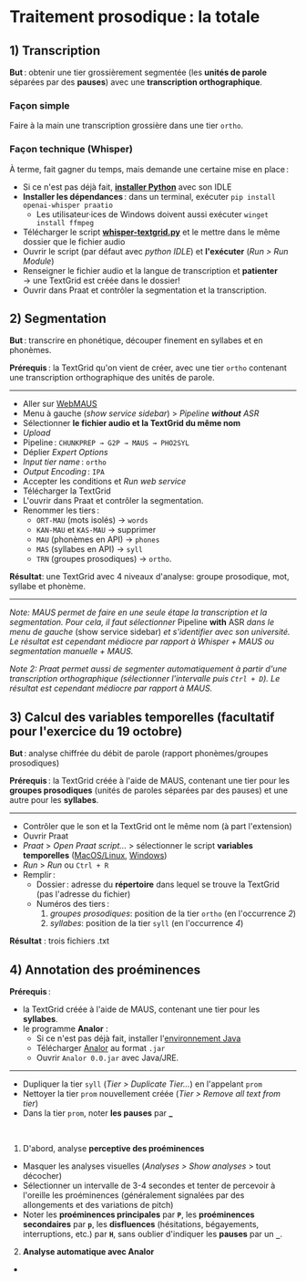 # Traitement prosodique : la totale

## 1) Transcription
**But** : obtenir une tier grossièrement segmentée (les **unités de parole** séparées par des **pauses**) avec une **transcription orthographique**.

### Façon simple
Faire à la main une transcription grossière dans une tier `ortho`.

### Façon technique (Whisper)
À terme, fait gagner du temps, mais demande une certaine mise en place :

- Si ce n'est pas déjà fait, **[installer Python](https://www.python.org/downloads/)** avec son IDLE
- **Installer les dépendances** : dans un terminal, exécuter `pip install openai-whisper praatio`
	- Les utilisateur·ices de Windows doivent aussi exécuter `winget install ffmpeg`
- Télécharger le script **[whisper-textgrid.py](whisper-textgrid/whisper-textgrid-universal.py)** et le mettre dans le même dossier que le fichier audio
- Ouvrir le script (par défaut avec *python IDLE*) et **l'exécuter** (*Run > Run Module*)
- Renseigner le fichier audio et la langue de transcription et **patienter**  
→ une TextGrid est créée dans le dossier!
- Ouvrir dans Praat et contrôler la segmentation et la transcription.

## 2) Segmentation

**But** : transcrire en phonétique, découper finement en syllabes et en phonèmes.

**Prérequis** : la TextGrid qu'on vient de créer, avec une tier `ortho` contenant une transcription orthographique des unités de parole.

---

- Aller sur [WebMAUS](https://clarin.phonetik.uni-muenchen.de/BASWebServices/interface/WebMAUSGeneral)
- Menu à gauche (*show service sidebar*) > *Pipeline **without** ASR*
- Sélectionner **le fichier audio et la TextGrid du même nom**
- *Upload*
- Pipeline : `CHUNKPREP → G2P → MAUS → PHO2SYL`
- Déplier *Expert Options*
- *Input tier name* : `ortho`
- *Output Encoding* : `IPA`
- Accepter les conditions et *Run web service*
- Télécharger la TextGrid
- L'ouvrir dans Praat et contrôler la segmentation.
- Renommer les tiers :
	- `ORT-MAU` (mots isolés) → `words`
	- `KAN-MAU` et `KAS-MAU` → supprimer
	- `MAU` (phonèmes en API) → `phones`
	- `MAS` (syllabes en API) → `syll`
	- `TRN` (groupes prosodiques) → `ortho`.

**Résultat**: une TextGrid avec 4 niveaux d'analyse: groupe prosodique, mot, syllabe et phonème.

---

*Note: MAUS permet de faire en une seule étape la transcription et la segmentation. Pour cela, il faut sélectionner* Pipeline **with** ASR *dans le menu de gauche* (show service sidebar) *et s'identifier avec son université. Le résultat est cependant médiocre par rapport à Whisper + MAUS ou segmentation manuelle + MAUS.*

*Note 2: Praat permet aussi de segmenter automatiquement à partir d'une transcription orthographique (sélectionner l'intervalle puis `Ctrl + D`). Le résultat est cependant médiocre par rapport à MAUS.*


## 3) Calcul des variables temporelles (facultatif pour l'exercice du 19 octobre)

**But** : analyse chiffrée du débit de parole (rapport phonèmes/groupes prosodiques)

**Prérequis** : la TextGrid créée à l'aide de MAUS, contenant une tier pour les **groupes prosodiques** (unités de paroles séparées par des pauses) et une autre pour les **syllabes**.

---

- Contrôler que le son et la TextGrid ont le même nom (à part l'extension)
- Ouvrir Praat
- *Praat* > *Open Praat script...* > sélectionner le script **variables temporelles** ([MacOS/Linux](praat_scripts/variables_temporelles_MAC_LINUX.praat), [Windows](praat_scripts/variables_temporelles_WIN.praat))
- *Run* > *Run* ou `Ctrl + R`
- Remplir : 
	- Dossier : adresse du **répertoire** dans lequel se trouve la TextGrid (pas l'adresse du fichier)
	- Numéros des tiers :
		1. *groupes prosodiques*: position de la tier `ortho` (en l'occurrence *2*)
		2. *syllabes*: position de la tier `syll` (en l'occurrence *4*)


**Résultat** : trois fichiers .txt

## 4) Annotation des proéminences

**Prérequis** : 
- la TextGrid créée à l'aide de MAUS, contenant une tier pour les **syllabes**.
- le programme **Analor** :
	- Si ce n'est pas déjà fait, installer l'[environnement Java](https://adoptium.net/fr/temurin/releases?version=21&os=any&arch=any) 
	- Télécharger [Analor](https://www.lattice.cnrs.fr/ressources/logiciels/analor/) au format `.jar`
	- Ouvrir `Analor 0.0.jar` avec Java/JRE.

---

- Dupliquer la tier `syll` (*Tier > Duplicate Tier...*) en l'appelant `prom`
- Nettoyer la tier `prom` nouvellement créée (*Tier > Remove all text from tier*)
- Dans la tier `prom`, noter **les pauses** par **_**

<br>

1) D'abord, analyse **perceptive des proéminences**

- Masquer les analyses visuelles (*Analyses > Show analyses* > tout décocher)
- Sélectionner un intervalle de 3-4 secondes et tenter de percevoir à l'oreille les proéminences (généralement signalées par des allongements et des variations de pitch)
- Noter les **proéminences principales** par **`P`**, les **proéminences secondaires** par **`p`**, les **disfluences** (hésitations, bégayements, interruptions, etc.) par **`H`**, sans oublier d'indiquer les **pauses** par un **`_`**.

2) **Analyse automatique avec Analor**


- 
